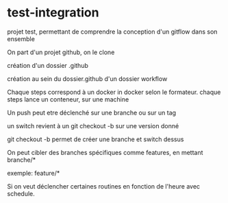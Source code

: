 # test-integration

projet test, permettant de comprendre la conception d'un gitflow dans son ensemble

On part d'un projet github, on le clone

création d'un dossier .github

création au sein du dossier.github d'un dossier workflow

Chaque steps correspond à un docker in docker selon le formateur.
chaque steps lance un conteneur, sur une machine 

Un push peut etre déclenché sur une branche ou sur un tag

un switch revient à un git checkout -b sur une version  donné

git checkout -b <branch> permet de créer une branche et switch dessus

On peut cibler des branches spécifiques comme features, en mettant branche/*

exemple: feature/*

Si on veut déclencher certaines routines en fonction de l'heure
avec schedule.